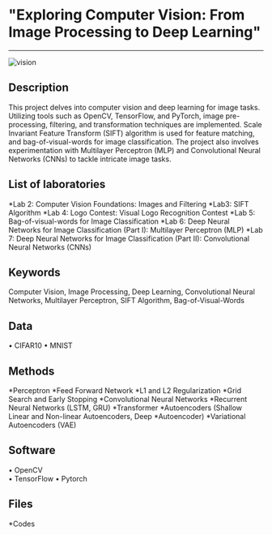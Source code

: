 # "Exploring Computer Vision: From Image Processing to Deep Learning"
---
![vision](https://github.com/alecruces/CompVisionExploration/assets/67338986/320fa4e3-3a91-46d4-bba5-fb78b99229d5)

##  Description 

This project delves into computer vision and deep learning for image tasks. Utilizing tools such as OpenCV, TensorFlow, and PyTorch, image pre-processing, filtering, and transformation techniques are implemented. Scale Invariant Feature Transform (SIFT) algorithm is used for feature matching, and bag-of-visual-words for image classification. The project also involves experimentation with Multilayer Perceptron (MLP) and Convolutional Neural Networks (CNNs) to tackle intricate image tasks.

## List of laboratories
*Lab 2: Computer Vision Foundations: Images and Filtering
*Lab3: SIFT Algorithm
*Lab 4: Logo Contest: Visual Logo Recognition Contest
*Lab 5: Bag-of-visual-words for Image Classification
*Lab 6:  Deep Neural Networks for Image Classification (Part I): Multilayer
Perceptron (MLP)
*Lab 7: Deep Neural Networks for Image Classification (Part II): Convolutional Neural Networks (CNNs)

##  Keywords
Computer Vision, Image Processing, Deep Learning, Convolutional Neural Networks, Multilayer Perceptron, SIFT Algorithm, Bag-of-Visual-Words

##  Data
•	CIFAR10
•	MNIST

## Methods
*Perceptron
*Feed Forward Network
*L1 and L2 Regularization
*Grid Search and Early Stopping
*Convolutional Neural Networks
*Recurrent Neural Networks (LSTM, GRU)
*Transformer
*Autoencoders (Shallow Linear and Non-linear Autoencoders, Deep *Autoencoder)
*Variational Autoencoders (VAE)

## Software
•	OpenCV	
•	TensorFlow
•	Pytorch

## Files  
*Codes


